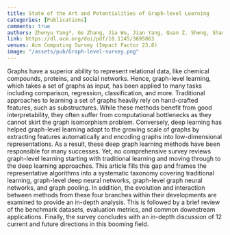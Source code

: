 ```yaml
---
title: State of the Art and Potentialities of Graph-level Learning
categories: [Publications]
comments: true
authors: Zhenyu Yang*, Ge Zhang, Jia Wu, Jian Yang, Quan Z. Sheng, Shan Xue, Chuan Zhou, Charu Aggarwal, Hao Peng, Wenbin Hu, Edwin Hancock, Pietro Li`o 
link: https://dl.acm.org/doi/pdf/10.1145/3695863
venues: Acm Computing Survey (Impact Factor 23.8)
image: "/assets/pub/Graph-level-survey.png"
---
```

Graphs have a superior ability to represent relational data, like chemical compounds, proteins, and social networks. Hence, graph-level learning, which takes a set of graphs as input, has been applied to many tasks including comparison, regression, classification, and more. Traditional approaches to learning a set of graphs heavily rely on hand-crafted features, such as substructures. While these methods benefit from good interpretability, they often suffer from computational bottlenecks as they cannot skirt the graph isomorphism problem. Conversely, deep learning has helped graph-level learning adapt to the growing scale of graphs by extracting features automatically and encoding graphs into low-dimensional representations. As a result, these deep graph learning methods have been responsible for many successes. Yet, no comprehensive survey reviews graph-level learning starting with traditional learning and moving through to the deep learning approaches. This article fills this gap and frames the representative algorithms into a systematic taxonomy covering traditional learning, graph-level deep neural networks, graph-level graph neural networks, and graph pooling. In addition, the evolution and interaction between methods from these four branches within their developments are examined to provide an in-depth analysis. This is followed by a brief review of the benchmark datasets, evaluation metrics, and common downstream applications. Finally, the survey concludes with an in-depth discussion of 12 current and future directions in this booming field.